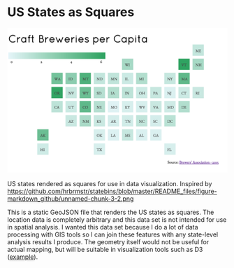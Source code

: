 # US States as Squares

![example](example.png)

US states rendered as squares for use in data visualization. Inspired by https://github.com/hrbrmstr/statebins/blob/master/README_files/figure-markdown_github/unnamed-chunk-3-2.png

This is a static GeoJSON file that renders the US states as squares. The location data is completely arbitrary and this data set is not intended for use in spatial analysis. I wanted this data set because I do a lot of data processing with GIS tools so I can join these features with any state-level analysis results I produce. The geometry itself would not be useful for actual mapping, but will be suitable in visualization tools such as D3 ([example](http://geobabbler.github.io/assets/demos/us-states-squares/example/)).
